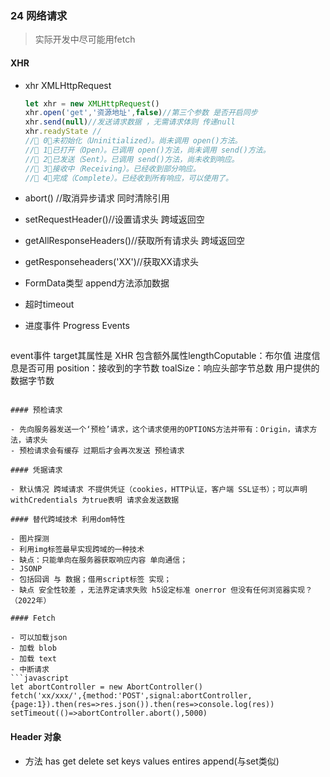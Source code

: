 ### 24 网络请求

> 实际开发中尽可能用fetch 

#### XHR

- xhr XMLHttpRequest

  ```javascript
  let xhr = new XMLHttpRequest()
  xhr.open('get','资源地址',false)//第三个参数 是否开启同步
  xhr.send(null)//发送请求数据 ，无需请求体则 传递null
  xhr.readyState //
  // 0：未初始化（Uninitialized）。尚未调用 open()方法。
  // 1：已打开（Open）。已调用 open()方法，尚未调用 send()方法。
  // 2：已发送（Sent）。已调用 send()方法，尚未收到响应。
  // 3：接收中（Receiving）。已经收到部分响应。
  // 4：完成（Complete）。已经收到所有响应，可以使用了。
  ```

- abort() //取消异步请求 同时清除引用

- setRequestHeader()//设置请求头  跨域返回空 

- getAllResponseHeaders()//获取所有请求头 跨域返回空

- getResponseheaders('XX')//获取XX请求头

- FormData类型 append方法添加数据

- 超时timeout

- 进度事件 Progress Events

  ```javascript
event事件 target其属性是 XHR 
  包含额外属性lengthCoputable：布尔值 进度信息是否可用
  position：接收到的字节数
  toalSize：响应头部字节总数 用户提供的数据字节数
  ```
  
#### 预检请求  

- 先向服务器发送一个‘预检’请求，这个请求使用的OPTIONS方法并带有：Origin，请求方法，请求头
- 预检请求会有缓存 过期后才会再次发送 预检请求

#### 凭据请求

- 默认情况 跨域请求 不提供凭证（cookies，HTTP认证，客户端 SSL证书）；可以声明withCredentials 为true表明 请求会发送数据

#### 替代跨域技术 利用dom特性

- 图片探测
  - 利用img标签最早实现跨域的一种技术
  - 缺点：只能单向在服务器获取响应内容 单向通信；
- JSONP
  - 包括回调 与 数据；借用script标签 实现；
  - 缺点 安全性较差 ，无法界定请求失败 h5设定标准 onerror 但没有任何浏览器实现？（2022年）

#### Fetch

- 可以加载json
- 加载 blob
- 加载 text
- 中断请求 
  ```javascript
  let abortController = new AbortController()
  fetch('xx/xxx/',{method:'POST',signal:abortController,    {page:1}).then(res=>res.json()).then(res=>console.log(res))
  setTimeout(()=>abortController.abort(),5000)
  ```
  

#### Header 对象

- 方法 has get delete set keys values entires append(与set类似)


